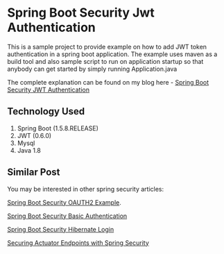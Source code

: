 # Spring Boot Security Jwt Authentication

This is a sample project to provide example on how to add JWT token authentication in a spring boot application.
The example uses maven as a build tool and also sample script to run on application startup so that anybody can get started by simply running Application.java
 
The complete explanation can be found on my blog here - [Spring Boot Security JWT Authentication](http://www.devglan.com/spring-security/spring-boot-jwt-auth)
## Technology Used

 1. Spring Boot (1.5.8.RELEASE)
 2.  JWT (0.6.0)
 3.  Mysql
 4. Java 1.8
## Similar Post

You may be interested in other spring security articles:

[Spring Boot Security OAUTH2 Example](http://www.devglan.com/spring-security/spring-boot-security-oauth2-example).

[Spring Boot Security Basic Authentication](http://www.devglan.com/spring-security/spring-boot-security-rest-basic-authentication)

[Spring Boot Security Hibernate Login](http://www.devglan.com/spring-security/spring-boot-security-hibernate-login-example)

[Securing Actuator Endpoints with Spring Security](http://www.devglan.com/spring-security/securing-spring-boot-actuator-endpoints-with-spring-security)
